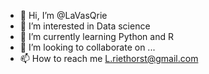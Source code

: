 - 👋 Hi, I’m @LaVasQrie
- 👀 I’m interested in Data science
- 🌱 I’m currently learning Python and R
- 💞️ I’m looking to collaborate on ...
- 📫 How to reach me L.riethorst@gmail.com

<!---
LaVasQrie/LaVasQrie is a ✨ special ✨ repository because its `README.md` (this file) appears on your GitHub profile.
You can click the Preview link to take a look at your changes.
--->
